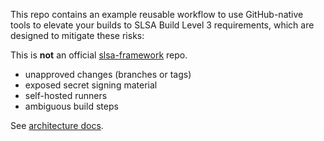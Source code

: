 This repo contains an example reusable workflow to use GitHub-native tools to elevate your builds to SLSA Build Level 3 requirements, which are designed to mitigate these risks:

This is **not** an official [slsa-framework](https://github.com/slsa-framework/) repo.

* unapproved changes (branches or tags)
* exposed secret signing material
* self-hosted runners
* ambiguous build steps

See [architecture docs](./docs/architecture.md).
